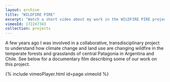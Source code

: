 ```yaml
---
layout: archive
title: "WILDFIRE PIRE"
excerpt: "Watch a short video about my work in the WILDFIRE PIRE project" 
vimeoId: 172247343
collection: projects
---
```


A few years ago I was involved in a collaborative, transdisciplinary project to understand how climate change and land use are changing wildfire in the temperate forests and grasslands of central Patagonia in Argentina and Chile. See below for a documentary film describing some of our work on this project.

{% include vimeoPlayer.html id=page.vimeoId %}
